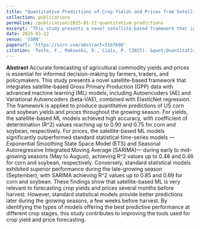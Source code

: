 ```yaml
---
title: "Quantitative Predictions of Crop Yields and Prices from Satellite-Based Machine Learning: Applications to Soybean and Corn"
collection: publications
permalink: /publication/2025-01-22-quantitative-predictions
excerpt: "This study presents a novel satellite-based framework that integrates satellite-based Gross Primary Production (GPP) data with advanced machine learning (ML) models, including Autoencoders (AE) and Variational Autoencoders (beta-VAE), combined with ElasticNet regression. The framework is applied to produce quantitative predictions of US corn and soybean yields and prices throughout the growing season."
date: 2025-01-22
venue: 'SSRN'
paperurl: 'https://ssrn.com/abstract=5107698'
citation: 'Teste, F., Makowski, D., Ciais, P. (2025). &quot;Quantitative Predictions of Crop Yields and Prices from Satellite-Based Machine Learning: Applications to Soybean and Corn.&quot; <i>SSRN</i>.'
---
```

**Abstract**
Accurate forecasting of agricultural commodity yields and prices is essential for informed decision-making by farmers, traders, and policymakers. This study presents a novel satellite-based framework that integrates satellite-based Gross Primary Production (GPP) data with advanced machine learning (ML) models, including Autoencoders (AE) and Variational Autoencoders (beta-VAE), combined with ElasticNet regression. The framework is applied to produce quantitative predictions of US corn and soybean yields and prices throughout the growing season. For yields, the satellite-based ML models achieved high accuracy, with coefficient of determination (R^2) values reaching up to 0.90 and 0.75 for corn and soybean, respectively. For prices, the satellite-based ML models significantly outperformed standard statistical time-series models — Exponential Smoothing State Space Model (ETS) and Seasonal Autoregressive Integrated Moving Average (SARIMA)— during early to mid-growing seasons (May to August), achieving R^2 values up to 0.48 and 0.46 for corn and soybean, respectively. Conversely, standard statistical models exhibited superior performance during the late-growing season (September), with SARIMA achieving R^2 values up to 0.85 and 0.69 for corn and soybean. These findings show that satellite-based ML is very relevant to forecasting crop yields and prices several months before harvest. However, standard statistical models provide better predictions later during the growing seasons, a few weeks before harvest. By identifying the types of models offering the best predictive performance at different crop stages, this study contributes to improving the tools used for crop yield and price forecasting.

